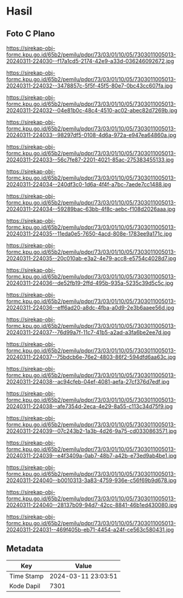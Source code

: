 # Hasil

## Foto C Plano

https://sirekap-obj-formc.kpu.go.id/65b2/pemilu/pdpr/73/03/01/10/05/7303011005013-20240311-224030--f17a1cd5-2174-42e9-a33d-036246092672.jpg

https://sirekap-obj-formc.kpu.go.id/65b2/pemilu/pdpr/73/03/01/10/05/7303011005013-20240311-224032--3478857c-5f5f-45f5-80e7-0bc43cc607fa.jpg

https://sirekap-obj-formc.kpu.go.id/65b2/pemilu/pdpr/73/03/01/10/05/7303011005013-20240311-224032--04e81b0c-48c4-4510-ac02-abec82d7269b.jpg

https://sirekap-obj-formc.kpu.go.id/65b2/pemilu/pdpr/73/03/01/10/05/7303011005013-20240311-224033--98297df5-0108-4d6a-972a-e947ea64860a.jpg

https://sirekap-obj-formc.kpu.go.id/65b2/pemilu/pdpr/73/03/01/10/05/7303011005013-20240311-224033--56c7fe87-2201-4021-85ac-275383455133.jpg

https://sirekap-obj-formc.kpu.go.id/65b2/pemilu/pdpr/73/03/01/10/05/7303011005013-20240311-224034--240df3c0-1d6a-4f4f-a7bc-7aede7cc1488.jpg

https://sirekap-obj-formc.kpu.go.id/65b2/pemilu/pdpr/73/03/01/10/05/7303011005013-20240311-224034--59289bac-63bb-4f8c-aebc-f108d2026aaa.jpg

https://sirekap-obj-formc.kpu.go.id/65b2/pemilu/pdpr/73/03/01/10/05/7303011005013-20240311-224035--11eda0e5-7650-4acd-808e-1783ee9a171c.jpg

https://sirekap-obj-formc.kpu.go.id/65b2/pemilu/pdpr/73/03/01/10/05/7303011005013-20240311-224035--20c010ab-e3a2-4e79-acc8-e5754c4028d7.jpg

https://sirekap-obj-formc.kpu.go.id/65b2/pemilu/pdpr/73/03/01/10/05/7303011005013-20240311-224036--de52fb19-2ffd-495b-935a-5235c39d5c5c.jpg

https://sirekap-obj-formc.kpu.go.id/65b2/pemilu/pdpr/73/03/01/10/05/7303011005013-20240311-224036--eff6ad20-a8dc-4fba-a0d9-2e3b6aaee56d.jpg

https://sirekap-obj-formc.kpu.go.id/65b2/pemilu/pdpr/73/03/01/10/05/7303011005013-20240311-224037--76d99a7f-11c7-41b5-a2ad-a3fa6be2ee7d.jpg

https://sirekap-obj-formc.kpu.go.id/65b2/pemilu/pdpr/73/03/01/10/05/7303011005013-20240311-224037--75bdcb6e-76e2-4803-86f2-594dfd6aa63c.jpg

https://sirekap-obj-formc.kpu.go.id/65b2/pemilu/pdpr/73/03/01/10/05/7303011005013-20240311-224038--ac94cfeb-04ef-4081-aefa-27cf376d7edf.jpg

https://sirekap-obj-formc.kpu.go.id/65b2/pemilu/pdpr/73/03/01/10/05/7303011005013-20240311-224038--afe7354d-2eca-4e29-8a55-c113c34d75f9.jpg

https://sirekap-obj-formc.kpu.go.id/65b2/pemilu/pdpr/73/03/01/10/05/7303011005013-20240311-224039--07c243b2-1a3b-4d26-9a75-cd0330863571.jpg

https://sirekap-obj-formc.kpu.go.id/65b2/pemilu/pdpr/73/03/01/10/05/7303011005013-20240311-224039--e4f3409a-0ab7-48b7-a42b-e73ed9ab4be1.jpg

https://sirekap-obj-formc.kpu.go.id/65b2/pemilu/pdpr/73/03/01/10/05/7303011005013-20240311-224040--b0010313-3a83-4759-936e-c56f69b9d678.jpg

https://sirekap-obj-formc.kpu.go.id/65b2/pemilu/pdpr/73/03/01/10/05/7303011005013-20240311-224040--28137b09-94d7-42cc-8841-46b1ed430080.jpg

https://sirekap-obj-formc.kpu.go.id/65b2/pemilu/pdpr/73/03/01/10/05/7303011005013-20240311-224031--469f405b-eb71-4454-a24f-ce563c580431.jpg


## Metadata

| Key        | Value               |
| ---------- | ------------------- |
| Time Stamp | 2024-03-11 23:03:51 |
| Kode Dapil | 7301                |



